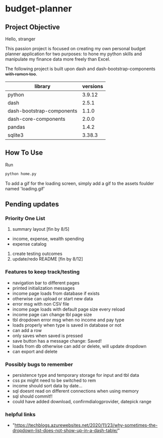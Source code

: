 # budget-planner

## Project Objective

Hello, stranger

This passion project is focused on creating my own personal budget planner application for two purposes: to hone my python skills and manipulate my finance data more freely than Excel.

The following project is built upon dash and dash-bootstrap-components ~~with ramen too~~.

| library                   | versions  |
| ------------------------- |-----------|
| python                    | 3.9.12    |
| dash                      | 2.5.1     |
| dash-bootstrap-components | 1.1.0     |
| dash-core-components      | 2.0.0     |
| pandas                    | 1.4.2     |
| sqlite3                   | 3.38.3    |

## How To Use

Run

```python
python home.py
```

To add a gif for the loading screen, simply add a gif to the assets foulder named 'loading.gif'

## Pending updates

### Priority One List

1. summary layout         [fin by 8/5]

- income, expense, wealth spending
- expense catalog

1. create testing outcomes
1. update/redo README      [fin by 8/12]

### Features to keep track/testing

- navigation bar to different pages
- printed initialization messages
- income page loads from database if exists
- otherwise can upload or start new data
- error msg with non CSV file
- income page loads with default page size every reload
- income page can change tbl page size
- tbl dropdown error msg when no income and pay type
- loads properly when type is saved in database or not
- can add a row
- only saves when saved is pressed
- save button has a message change: Saved!
- loads from db otherwise can add or delete, will update dropdown
- can export and delete

### Possibly bugs to remember

- persistence type and temporary storage for input and tbl data
- css px might need to be switched to rem
- income should sort data by date...
- sql doesnt read on different connections when using memory
- sql should commit!!
- could have added download, confirmdialogprovider, datepick range

### helpful links

- "https://techblogs.azurewebsites.net/2020/11/23/why-sometimes-the-dropdown-list-does-not-show-up-in-a-dash-table/"
